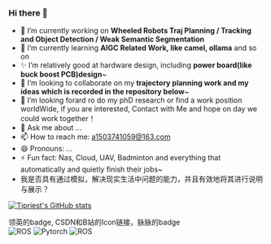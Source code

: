 ### Hi there 👋
- 🔭 I’m currently working on **Wheeled Robots Traj Planning / Tracking and Object Detection / Weak Semantic Segmentation**
- 🌱 I’m currently learning **AIGC Related Work, like camel, ollama** and so on
- ✨ I’m relatively good at hardware design, including **power board(like buck boost PCB)design**~
- 👯 I’m looking to collaborate on my **trajectory planning work and my ideas which is recorded in the repository below**~
- 🤔 I’m looking forard ro do my phD research or find a work position worldWide, if you are interested, Contact with Me and hope on day we could work together！
- 💬 Ask me about ...
- 📫 How to reach me: a1503741059@163.com
- 😄 Pronouns: ...
- ⚡ Fun fact: Nas, Cloud, UAV, Badminton and everything that automatically and quietly finish their jobs~
- 我是否具有通过模拟，解决现实生活中问题的能力，并且有效地将其进行说明与展示？

[![Tipriest's GitHub stats](https://github-readme-stats.vercel.app/api?username=Tipriest)](https://github.com/anuraghazra/github-readme-stats)

领英的badge, CSDN和B站的Icon链接，脉脉的badge  
![ROS](https://img.shields.io/badge/ROS-22314E?style=flat-square&logo=ros&logoColor=white)
![Pytorch](https://img.shields.io/badge/PyTorch-EE4C2C?flat-square&logo=pytorch&logoColor=white)
![ROS](https://img.shields.io/badge/AltiumDesigner-A5915F?style=flat-square&logo=ros&logoColor=white)
